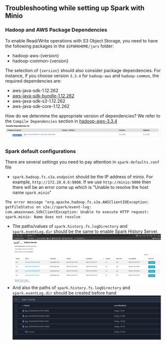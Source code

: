 ## Troubleshooting while setting up Spark with Minio

### Hadoop and AWS Package Dependencies

To enable Read/Write operations with S3 Object Storage, you need to have the following packages in the `$SPARKHOME/jars` folder:

- hadoop-aws-{version}
- hadoop-common-{version}

The selection of `{version}` should also consider package dependencies. For instance, if you choose version `3.3.4` for `hadoop-aws` and `hadoop-common`, the required dependencies are:

- aws-java-sdk-1.12.262
- [aws-java-sdk-bundle-1.12.262](https://mvnrepository.com/artifact/com.amazonaws/aws-java-sdk-bundle/1.12.262)
- aws-java-sdk-s3-1.12.262
- aws-java-sdk-core-1.12.262

How do we determine the appropriate version of dependencies? We refer to the `Compile Dependencies` section in [hadoop-aws-3.3.4](https://mvnrepository.com/artifact/org.apache.hadoop/hadoop-aws/3.3.4)
![hadoop-dependencies](images/image-hadoop-dependencies.png)

### Spark default configurations

There are several settings you need to pay attention in `spark-defaults.conf` file
- `spark.hadoop.fs.s3a.endpoint` should be the IP address of minio. For example, `http://172.20.0.6:9000`. If we use `http://minio:9000` then there will be an error come up which is "Unable to resolve the host name `spark.minio`"
```log
The error message "org.apache.hadoop.fs.s3a.AWSClientIOException: getFileStatus on s3a://spark/event-log: com.amazonaws.SdkClientException: Unable to execute HTTP request: spark.minio: Name does not resolve
```
- The paths/values of `spark.history.fs.logDirectory` and `spark.eventLog.dir` should be the same to enable Spark History Server. 
![spark-history-server](images/image-spark-history-server.png)
- And also the paths of `spark.history.fs.logDirectory` and `spark.eventLog.dir` should be created before hand 
![spark-event-log](images/image-spark-eventlog.png)
